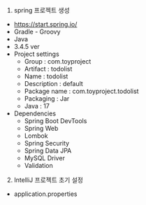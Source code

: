 1. spring 프로젝트 생성
  - https://start.spring.io/
  - Gradle - Groovy
  - Java
  - 3.4.5 ver
  - Project settings
    - Group : com.toyproject
    - Artifact : todolist
    - Name : todolist
    - Description : default
    - Package name : com.toyproject.todolist
    - Packaging : Jar
    - Java : 17
  - Dependencies
    - Spring Boot DevTools
    - Spring Web
    - Lombok
    - Spring Security
    - Spring Data JPA
    - MySQL Driver
    - Validation
2. IntelliJ 프로젝트 초기 설정
  - application.properties
